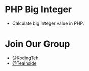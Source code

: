 
# PHP Big Integer
- Calculate big integer value in PHP.

# Join Our Group
- <a href="https://t.me/KodingTeh">@KodingTeh</a>
- <a href="https://t.me/TeaInside">@TeaInside</a>